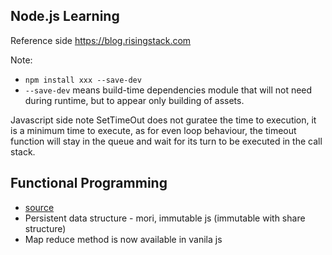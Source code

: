 ## Node.js Learning

Reference side https://blog.risingstack.com

Note:
* `npm install xxx --save-dev`
* `--save-dev` means build-time dependencies module that will not need during runtime, but to appear only building of assets. 

Javascript side note
SetTimeOut does not guratee the time to execution, it is a minimum time to execute, as for even loop behaviour, the timeout function will stay in the queue and wait for its turn to be executed in the call stack.

## Functional Programming 

* [source](https://www.youtube.com/watch?v=e-5obm1G_FY)
* Persistent data structure - mori, immutable js (immutable with share structure)
* Map reduce method is now available in vanila js